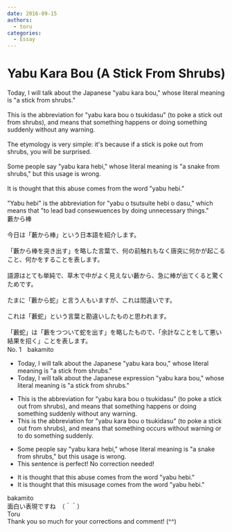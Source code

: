 ```yaml
---
date: 2016-09-15
authors:
  - toru
categories:
  - Essay
---
```


<h1 id="subject_show">Yabu Kara Bou (A Stick From Shrubs)</h1>
<div class="date" hidden>Sep 15, 2016 00:42</div>
<div id="post"><div id="body_show_ori">
Today, I will talk about the Japanese "yabu kara bou," whose literal meaning is "a stick from shrubs."<br/><br/>This is the abbreviation for "yabu kara bou o tsukidasu" (to poke a stick out from shrubs), and means that something happens or doing something suddenly without any warning.<br/><br/>The etymology is very simple: it's because if a stick is poke out from shrubs, you will be surprised.<br/><br/>Some people say "yabu kara hebi," whose literal meaning is "a snake from shrubs," but this usage is wrong.<br/><br/>It is thought that this abuse comes from the word "yabu hebi."<br/><br/>"Yabu hebi" is the abbreviation for "yabu o tsutsuite hebi o dasu," which means that "to lead bad consewuences by doing unnecessary things."
</div></div>

<!-- more -->

<div id="post_ja"><div id="body_show_mo">
藪から棒<br/><br/>今日は「藪から棒」という日本語を紹介します。<br/><br/>「藪から棒を突き出す」を略した言葉で、何の前触れもなく唐突に何かが起こること、何かをすることを表します。<br/><br/>語源はとても単純で、草木で中がよく見えない藪から、急に棒が出てくると驚くためです。<br/><br/>たまに「藪から蛇」と言う人もいますが、これは間違いです。<br/><br/>これは「藪蛇」という言葉と勘違いしたものと思われます。<br/><br/>「藪蛇」は「藪をつついて蛇を出す」を略したもので、「余計なことをして悪い結果を招く」ことを表します。
</div></div>
<div id="block"><div class="first_name"> No. 1　<span class="just_name">bakamito</span></div><div id="block2">
<ul class="correction_field">
<li class="incorrect">Today, I will talk about the Japanese "yabu kara bou," whose literal meaning is "a stick from shrubs."</li>
<li class="corrected correct">
Today, I will talk about the Japanese expression "yabu kara bou," whose literal meaning is "a stick from shrubs."
</li>
</ul>
<ul class="correction_field">
<li class="incorrect">This is the abbreviation for "yabu kara bou o tsukidasu" (to poke a stick out from shrubs), and means that something happens or doing something suddenly without any warning.</li>
<li class="corrected correct">
This is the abbreviation for "yabu kara bou o tsukidasu" (to poke a stick out from shrubs), and means that something occurs without warning or to do something suddenly. 
</li>
</ul>
<ul class="correction_field">
<li class="incorrect">Some people say "yabu kara hebi," whose literal meaning is "a snake from shrubs," but this usage is wrong.</li>
<li class="corrected perfect">This sentence is perfect! No correction needed!</li>
</ul>
<ul class="correction_field">
<li class="incorrect">It is thought that this abuse comes from the word "yabu hebi."</li>
<li class="corrected correct">
It is thought that this misusage comes from the word "yabu hebi."
</li>
</ul>
</div><div class="name"><span class="just_name">bakamito</span><br>
面白い表現ですね　（＾＾）
</div>
<div class="name"><span class="just_name">Toru</span><br>
Thank you so much for your corrections and comment! (^^)
</div>
</div>
